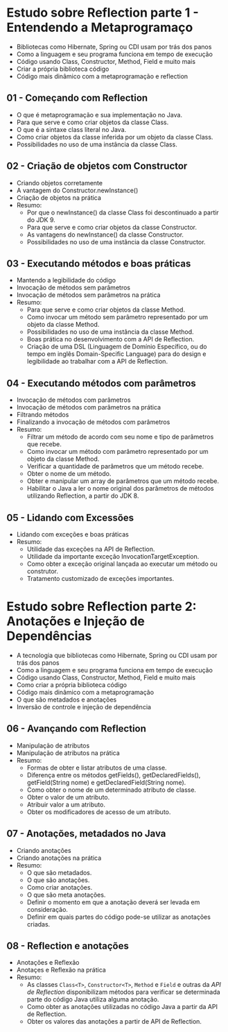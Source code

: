 # Estudo sobre Reflection parte 1 - Entendendo a Metaprogramaço

- Bibliotecas como Hibernate, Spring ou CDI usam por trás dos panos
- Como a linguagem e seu programa funciona em tempo de execução
- Código usando Class, Constructor, Method, Field e muito mais
- Criar a própria biblioteca código
- Código mais dinâmico com a metaprogramação e reflection

## 01 - Começando com Reflection
- O que é metaprogramação e sua implementação no Java.
- Para que serve e como criar objetos da classe Class<T>.
- O que é a sintaxe class literal no Java.
- Como criar objetos da classe inferida por um objeto da classe Class<T>.
- Possibilidades no uso de uma instância da classe Class<T>.
 
 ## 02 - Criação de objetos com Constructor
 - Criando objetos corretamente
 - A vantagem do Constructor.newInstance()
 - Criação de objetos na prática
 - Resumo:
   - Por que o newInstance() da classe Class<T> foi descontinuado a partir do JDK 9.
   - Para que serve e como criar objetos da classe Constructor<T>.
   - As vantagens do newInstance() da classe Constructor<T>.
   - Possibilidades no uso de uma instância da classe Constructor<T>.

## 03 - Executando métodos e boas práticas
- Mantendo a legibilidade do código
- Invocação de métodos sem parâmetros
- Invocação de métodos sem parâmetros na prática
- Resumo:
  - Para que serve e como criar objetos da classe Method.
  - Como invocar um método sem parâmetro representado por um objeto da classe Method.
  - Possibilidades no uso de uma instância da classe Method.
  - Boas prática no desenvolvimento com a API de Reflection.
  - Criação de uma DSL (Linguagem de Domínio Específico, ou do tempo em inglês Domain-Specific Language) para do design e legibilidade ao trabalhar com a API de    Reflection.
  
## 04 - Executando métodos com parâmetros
- Invocação de métodos com parâmetros
- Invocação de métodos com parâmetros na prática
- Filtrando métodos
- Finalizando a invocação de métodos com parâmetros
- Resumo:
  - Filtrar um método de acordo com seu nome e tipo de parâmetros que recebe.
  - Como invocar um método com parâmetro representado por um objeto da classe Method.
  - Verificar a quantidade de parâmetros que um método recebe.
  - Obter o nome de um método.
  - Obter e manipular um array de parâmetros que um método recebe.
  - Habilitar o Java a ler o nome original dos parâmetros de métodos utilizando Reflection, a partir do JDK 8.
  
## 05 - Lidando com Excessões
- Lidando com exceções e boas práticas
- Resumo:
  - Utilidade das exceções na API de Reflection.
  - Utilidade da importante exceção InvocationTargetException.
  - Como obter a exceção original lançada ao executar um método ou construtor.
  - Tratamento customizado de exceções importantes.
  
# Estudo sobre Reflection parte 2: Anotações e Injeção de Dependências
- A tecnologia que bibliotecas como Hibernate, Spring ou CDI usam por trás dos panos
- Como a linguagem e seu programa funciona em tempo de execução
- Código usando Class, Constructor, Method, Field e muito mais
- Como criar a própria biblioteca código
- Código mais dinâmico com a metaprogramação
- O que são metadados e anotações
- Inversão de controle e injeção de dependência

## 06 - Avançando com Reflection
- Manipulação de atributos
- Manipulação de atributos na prática
- Resumo:
  - Formas de obter e listar atributos de uma classe.
  - Diferença entre os métodos getFields(), getDeclaredFields(), getField(String nome) e getDeclaredField(String nome).
  - Como obter o nome de um determinado atributo de classe.
  - Obter o valor de um atributo.
  - Atribuir valor a um atributo.
  - Obter os modificadores de acesso de um atributo.
  
## 07 - Anotações, metadados no Java
- Criando anotações
- Criando anotações na prática
- Resumo:
  - O que são metadados.
  - O que são anotações.
  - Como criar anotações.
  - O que são meta anotações.
  - Definir o momento em que a anotação deverá ser levada em consideração.
  - Definir em quais partes do código pode-se utilizar as anotações criadas.

## 08 - Reflection e anotações
- Anotações e Reflexão
- Anotaçes e Reflexão na prática
- Resumo:
  - As classes `Class<T>`, `Constructor<T>`, `Method` e `Field` e outras da *API de Reflection* disponibilizam métodos para verificar se determinada parte do código Java utiliza alguma anotação.
  - Como obter as anotações utilizadas no código Java a partir da API de Reflection.
  - Obter os valores das anotações a partir de API de Reflection.
